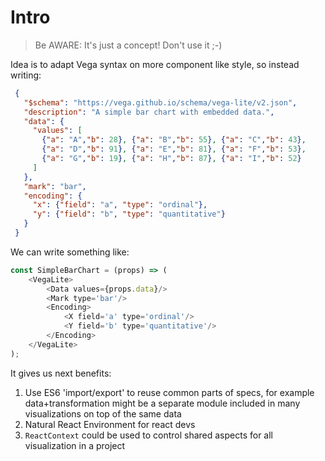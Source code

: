 # Intro

> Be AWARE: It's just  a concept! Don't use it ;-)

Idea is to adapt Vega syntax on more component like style, so instead
writing:

```json
 {
   "$schema": "https://vega.github.io/schema/vega-lite/v2.json",
   "description": "A simple bar chart with embedded data.",
   "data": {
     "values": [
       {"a": "A","b": 28}, {"a": "B","b": 55}, {"a": "C","b": 43},
       {"a": "D","b": 91}, {"a": "E","b": 81}, {"a": "F","b": 53},
       {"a": "G","b": 19}, {"a": "H","b": 87}, {"a": "I","b": 52}
     ]
   },
   "mark": "bar",
   "encoding": {
     "x": {"field": "a", "type": "ordinal"},
     "y": {"field": "b", "type": "quantitative"}
   }
 }
```

We can write something like:

```js
const SimpleBarChart = (props) => (
    <VegaLite>
        <Data values={props.data}/>
        <Mark type='bar'/>
        <Encoding>
            <X field='a' type='ordinal'/>
            <Y field='b' type='quantitative'/>
        </Encoding>
    </VegaLite>
);

```

It gives us next benefits: 

1. Use ES6 'import/export' to reuse common parts of specs, for example data+transformation 
might be a separate module included in many visualizations on top of the same data
1. Natural React Environment for react devs
1. `ReactContext` could be used to control shared aspects for all visualization in a project 
